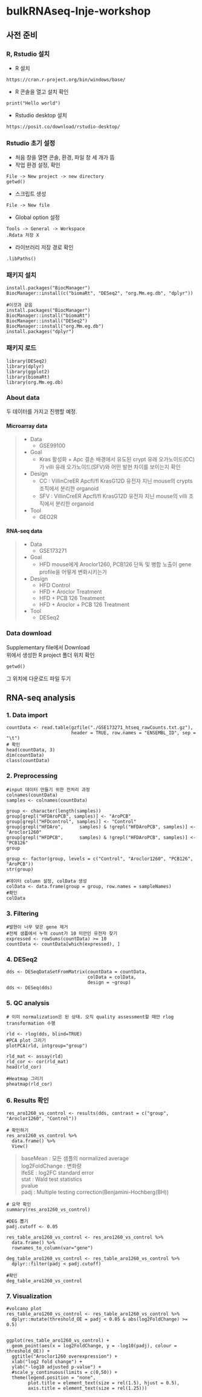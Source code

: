 # bulkRNAseq-Inje-workshop

## 사전 준비
### R, Rstudio 설치
* R 설치
```
https://cran.r-project.org/bin/windows/base/
```

* R 콘솔을 열고 설치 확인
```
print("Hello world")
```


* Rstudio desktop 설치
```
https://posit.co/download/rstudio-desktop/
```

### Rstudio 초기 설정

* 처음 창을 열면 콘솔, 환경, 파일 창 세 개가 뜸
* 작업 환경 설정, 확인
```
File -> New project -> new directory
getwd()
```
* 스크립트 생성
```
File -> New file
```
* Global option 설정
```
Tools -> General -> Workspace
.Rdata 저장 X
```
* 라이브러리 저장 경로 확인
```
.libPaths()
```

### 패키지 설치
```
install.packages("BiocManager")
BiocManager::install(c("biomaRt", "DESeq2", "org.Mm.eg.db", "dplyr"))

#이것과 같음
install.packages("BiocManager")
BiocManager::install("biomaRt")
BiocManager::install("DESeq2")
BiocManager::install("org.Mm.eg.db")
install.packages("dplyr")

```

### 패키지 로드
```
library(DESeq2)
library(dplyr)
library(ggplot2)
library(biomaRt)
library(org.Mm.eg.db)
```


### About data
두 데이터를 가지고 진행할 예정.
#### Microarray data
>* Data
>   * GSE99100
>* Goal
>    * Kras 활성화 + Apc 결손 배경에서 유도된 crypt 유래 오가노이드(CC)가 villi 유래 오가노이드(SFV)와 어떤 발현 차이를 보이는지 확인
>* Design
>    * CC : VillinCreER Apcfl/fl KrasG12D 유전자 지닌 mouse의 crypts 조직에서 분리한 organoid
>    * SFV : VillinCreER Apcfl/fl KrasG12D 유전자 지닌 mouse의 villi 조직에서 분리한 organoid
>* Tool
>   * GEO2R

#### RNA-seq data
>* Data
>   * GSE173271
>* Goal
>   * HFD mouse에게 Aroclor1260, PCB126 단독 및 병합 노출이 gene profile을 어떻게 변화시키는가
>* Design
>   * HFD Control
>   * HFD + Aroclor Treatment
>   * HFD + PCB 126 Treatment
>   * HFD + Aroclor + PCB 126 Treatment
>* Tool
>   * DESeq2

### Data download
Supplementary file에서 Download   
위에서 생성한 R project 폴더 위치 확인
```
getwd()
```
그 위치에 다운로드 파일 두기

## RNA-seq analysis

### 1. Data import
```{r}
countData <- read.table(gzfile("./GSE173271_htseq_rawCounts.txt.gz"), 
                        header = TRUE, row.names = "ENSEMBL_ID", sep = "\t")
# 확인
head(countData, 3)
dim(countData)
class(countData)
```

### 2. Preprocessing
```{r}
#input 데이터 만들기 위한 전처리 과정
colnames(countData)
samples <- colnames(countData)

group <- character(length(samples))
group[grepl("HFDAroPCB", samples)] <- "AroPCB"
group[grepl("HFDcontrol", samples)] <- "Control"
group[grepl("HFDAro",      samples) & !grepl("HFDAroPCB", samples)] <- "Aroclor1260"
group[grepl("HFDPCB",      samples) & !grepl("HFDAroPCB", samples)] <- "PCB126"
group
```

```
group <- factor(group, levels = c("Control", "Aroclor1260", "PCB126", "AroPCB"))
str(group)

#데이터 column 설정, colData 생성
colData <- data.frame(group = group, row.names = sampleNames)
#확인
colData
```
### 3. Filtering
```
#발현이 너무 맞은 gene 제거
#전체 샘플에서 누적 count가 10 미만인 유전자 찾기
expressed <- rowSums(countData) >= 10
countData <- countData[which(expressed), ]
```
### 4. DESeq2
```
dds <- DESeqDataSetFromMatrix(countData = countData,
                              colData = colData,
                              design = ~group)
dds <- DESeq(dds)
```
### 5. QC analysis
```
# 이미 normalization은 된 상태. 오직 quality assessment할 때만 rlog transformation 수행

rld <- rlog(dds, blind=TRUE)
#PCA plot 그리기
plotPCA(rld, intgroup="group")

rld_mat <- assay(rld)
rld_cor <- cor(rld_mat)
head(rld_cor)

#Heatmap 그리기
pheatmap(rld_cor)
```
### 6. Results 확인
```
res_aro1260_vs_control <- results(dds, contrast = c("group", "Aroclor1260", "Control"))

# 확인하기
res_aro1260_vs_control %>%
  data.frame() %>%
  View()
```

>baseMean : 모든 샘플의 normalized average   
>log2FoldChange : 변화량   
>lfeSE : log2FC standard error   
>stat : Wald test statistics   
>pvalue   
>padj : Multiple testing correction(Benjamini-Hochberg(BH))   


```
# 요약 확인
summary(res_aro1260_vs_control)

#DEG 뽑기
padj.cutoff <- 0.05

res_table_aro1260_vs_control <- res_aro1260_vs_control %>%
  data.frame() %>%
  rownames_to_column(var="gene")

deg_table_aro1260_vs_control <- res_table_aro1260_vs_control %>%
  dplyr::filter(padj < padj.cutoff)

#확인
deg_table_aro1260_vs_control
```
### 7. Visualization
```
#volcano plot
res_table_aro1260_vs_control <- res_table_aro1260_vs_control %>% 
  dplyr::mutate(threshold_OE = padj < 0.05 & abs(log2FoldChange) >= 0.5)


ggplot(res_table_aro1260_vs_control) +
  geom_point(aes(x = log2FoldChange, y = -log10(padj), colour = threshold_OE)) +
  ggtitle("Aroclor1260 overexpression") +
  xlab("log2 fold change") + 
  ylab("-log10 adjusted p-value") +
  #scale_y_continuous(limits = c(0,50)) +
  theme(legend.position = "none",
        plot.title = element_text(size = rel(1.5), hjust = 0.5),
        axis.title = element_text(size = rel(1.25)))  



```
